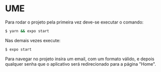 # UME

Para rodar o projeto pela primeira vez deve-se executar o comando:
```sh
$ yarn && expo start
```

Nas demais vezes execute:
```sh
$ expo start
```

Para navegar no projeto insira um email, com um formato válido, e depois qualquer senha que o aplicativo será redirecionado para a página "Home".